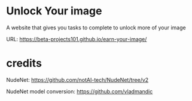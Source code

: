 # Unlock Your image

A website that gives you tasks to complete to unlock more of your image

URL: https://beta-projects101.github.io/earn-your-image/

# credits

NudeNet: https://github.com/notAI-tech/NudeNet/tree/v2

NudeNet model conversion: https://github.com/vladmandic
